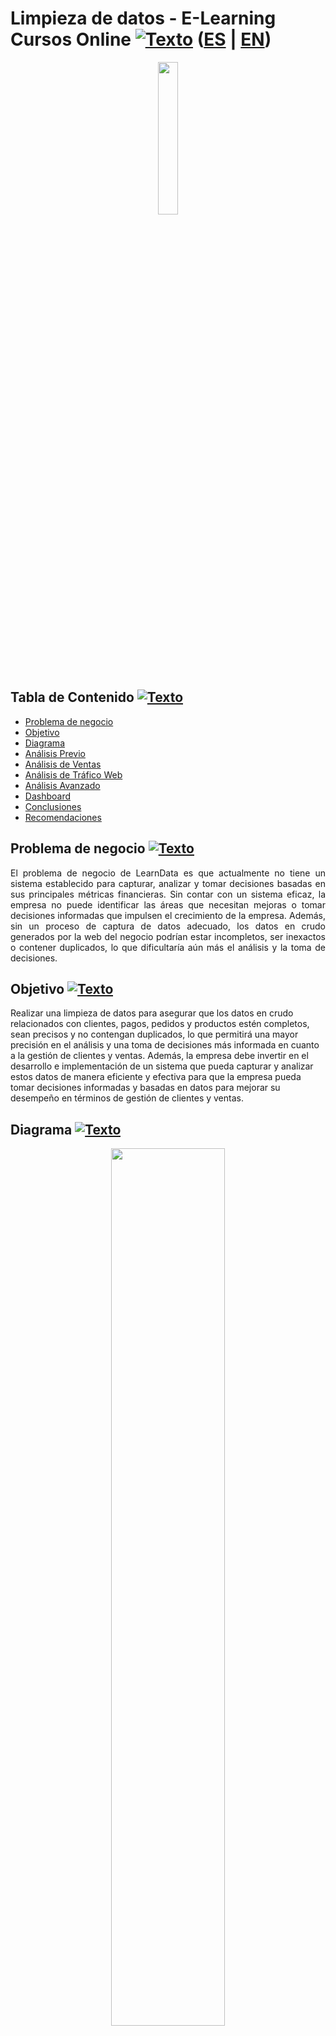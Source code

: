 <a name="Inicio"></a>    
# Limpieza de datos - E-Learning Cursos Online [![Texto](https://user-images.githubusercontent.com/116538899/231064143-c080de13-8be9-4321-8694-e62539263f5a.png)](#Tabla-de-contenido2) ([ES](https://github.com/HansAllTech/Hans_Data_Analysis_Portfolio/edit/main/E-Learning_Cursos_Online.md) | [EN](https://github.com/HansAllTech/Hans_Data_Analysis_Portfolio/edit/main/E-Learning_Cursos_Online.md))
  
<p align = 'center'><img src="https://user-images.githubusercontent.com/116538899/235765262-8acfe1d1-a637-4ef7-adeb-b1880368c671.jpg" width ="25%"></p>
  
  
  
<a name="Tabla-de-contenido2"></a>
## Tabla de Contenido [![Texto](https://user-images.githubusercontent.com/116538899/231064143-c080de13-8be9-4321-8694-e62539263f5a.png)](#Tabla-de-contenido2)
- [Problema de negocio](#Problema)
- [Objetivo](#Objetivo2)
- [Diagrama](#Diagrama2)
- [Análisis Previo](#Análisis-Previo2)   
- [Análisis de Ventas](#Análisis-de-Ventas2)
- [Análisis de Tráfico Web](#Análisis-de-Tráfico-Web2)
- [Análisis Avanzado](#Análisis-Avanzado2)
- [Dashboard](#Visualización-en-Looker2)   
- [Conclusiones](#Conclusiones2) 
- [Recomendaciones](#Recomendaciones2)   


<a name="Problema"></a>    
## Problema de negocio [![Texto](https://user-images.githubusercontent.com/116538899/231064143-c080de13-8be9-4321-8694-e62539263f5a.png)](#Tabla-de-contenido2)
<p align='justify'>
El problema de negocio de LearnData es que actualmente no tiene un sistema establecido para capturar, analizar y tomar decisiones basadas en sus principales métricas financieras. Sin contar con un sistema eficaz, la empresa no puede identificar las áreas que necesitan mejoras o tomar decisiones informadas que impulsen el crecimiento de la empresa. Además, sin un proceso de captura de datos adecuado, los datos en crudo generados por la web del negocio podrían estar incompletos, ser inexactos o contener duplicados, lo que dificultaría aún más el análisis y la toma de decisiones.
</p>  
  
<a name="Objetivo2"></a>
## Objetivo [![Texto](https://user-images.githubusercontent.com/116538899/231064143-c080de13-8be9-4321-8694-e62539263f5a.png)](#Tabla-de-contenido2)
Realizar una limpieza de datos para asegurar que los datos en crudo relacionados con clientes, pagos, pedidos y productos estén completos, sean precisos y no contengan duplicados, lo que permitirá una mayor precisión en el análisis y una toma de decisiones más informada en cuanto a la gestión de clientes y ventas. Además, la empresa debe invertir en el desarrollo e implementación de un sistema que pueda capturar y analizar estos datos de manera eficiente y efectiva para que la empresa pueda tomar decisiones informadas y basadas en datos para mejorar su desempeño en términos de gestión de clientes y ventas.
</p>

<a name="Diagrama2"></a>
## Diagrama [![Texto](https://user-images.githubusercontent.com/116538899/231064143-c080de13-8be9-4321-8694-e62539263f5a.png)](#Tabla-de-contenido2)
<p align="center"><img src="https://user-images.githubusercontent.com/116538899/235769297-9446a0b7-0ce3-47b4-b7dd-0b3eac8e6c61.png" width= 60% height=60%></p>    
 
 
<a name="Análisis-Previo2"></a>
## Análisis Previo [![Texto](https://user-images.githubusercontent.com/116538899/231064143-c080de13-8be9-4321-8694-e62539263f5a.png)](#Tabla-de-contenido2)
1. ¿Que fuentes de datos tiene la empresa?
   <p align='justify'>La empresa utiliza wordpress con un plugin de wocommerce como plataforma de venta de sus cursos online y luego cuenta con stripe como pasarela de pagos a de más de los pagos de tarjeta de crédito.</p>
2. ¿En que formato se descargan los datos?    
   <p align='justify'> Los datos crudos los tendremos en csv directamente descargados de las fuentes.</p>
3. ¿Que datos tenemos?    
   <p align='justify'>Tenemos datos de los productos osea cursos que se venden, los clientes, de los pedidos y de los pagos recibidos por stripe.</p>
4. Modelo de datos    
   <p align='justify'>Tenemos la tabla de pedidos que se relaciona con la de clientes y productos mediante SKU_producto e id_cliente y por otro lado tenemos la tabla      la de pagos de stripe que la relacionaremos con la de pedidos por el numero de pedido.</p><br>   
5. Análisis exploratorio de las tablas.
